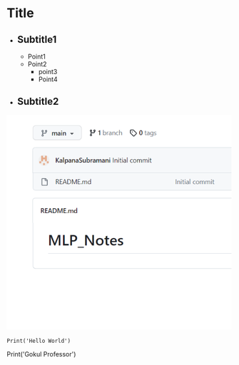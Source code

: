 # Title
- ## Subtitle1
    - Point1
    - Point2
        - point3
        - Point4

- ## Subtitle2
![Alt text](image.png)

```
Print('Hello World')
```
Print('Gokul Professor')
